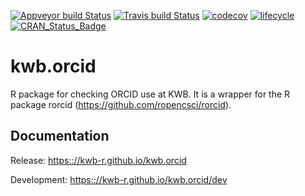 [![Appveyor build Status](https://ci.appveyor.com/api/projects/status/github/KWB-R/kwb.orcid?branch=master&svg=true)](https://ci.appveyor.com/project/KWB-R/kwb-orcid/branch/master)
[![Travis build Status](https://travis-ci.org/KWB-R/kwb.orcid.svg?branch=master)](https://travis-ci.org/KWB-R/kwb.orcid)
[![codecov](https://codecov.io/github/KWB-R/kwb.orcid/branch/master/graphs/badge.svg)](https://codecov.io/github/KWB-R/kwb.orcid)
[![lifecycle](https://img.shields.io/badge/lifecycle-experimental-orange.svg)](https://www.tidyverse.org/lifecycle/#experimental)
[![CRAN_Status_Badge](https://www.r-pkg.org/badges/version/kwb.orcid)]()

# kwb.orcid

R package for checking ORCID use at KWB. It is a wrapper for the
 R package rorcid (https://github.com/ropencsci/rorcid).

## Documentation

Release: [https:://kwb-r.github.io/kwb.orcid](https:://kwb-r.github.io/kwb.orcid)

Development: [https:://kwb-r.github.io/kwb.orcid/dev](https:://kwb-r.github.io/kwb.orcid/dev)
